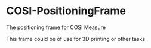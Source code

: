 # COSI-PositioningFrame
The positioning frame for COSI Measure

This frame could be of use for 3D printing or other tasks
